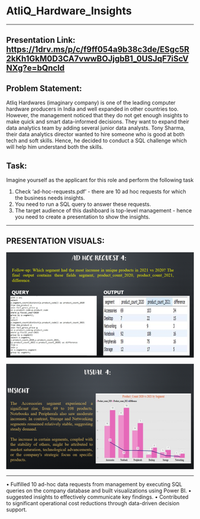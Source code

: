# AtliQ_Hardware_Insights
---------------
Presentation Link: https://1drv.ms/p/c/f9ff054a9b38c3de/ESgc5R2kKh1GkM0D3CA7vwwBOJjgbB1_0USJqF7iScVNXg?e=bQncld
---------------------------------

Problem Statement:
----------------------------------
Atliq Hardwares (imaginary company) is one of the leading computer hardware producers in India and well expanded in other countries too.
However, the management noticed that they do not get enough insights to make quick and smart data-informed decisions. They want to expand their data analytics team by adding several junior data analysts. Tony Sharma, their data analytics director wanted to hire someone who is good at both tech and soft skills. Hence, he decided to conduct a SQL challenge which will help him understand both the skills.

Task:  
---------------------------------------
Imagine yourself as the applicant for this role and perform the following task

1.    Check ‘ad-hoc-requests.pdf’ - there are 10 ad hoc requests for which the business needs insights.
2.    You need to run a SQL query to answer these requests. 
3.    The target audience of this dashboard is top-level management - hence you need to create a presentation to show the insights.
----------------------------------------------------------
PRESENTATION VISUALS:
-------------------------------------------------------

![Alt text](https://github.com/KiranDatta16/AtliQ_Hardware_Insights/blob/d699535ea0e8fe1b4e002c432d84f884b75471a7/Screenshot%20(88).png)

![Alt text](https://github.com/KiranDatta16/AtliQ_Hardware_Insights/blob/61de1d4e098b8e932452fab86a17748de6aee0bd/Screenshot%20(89).png)

--------------------------------------------------------------------
•	Fulfilled 10 ad-hoc data requests from management by executing SQL queries on the company database and built visualizations using Power BI. 
•	suggested insights to effectively communicate key findings. 
•	Contributed to significant operational cost reductions through data-driven decision support.

